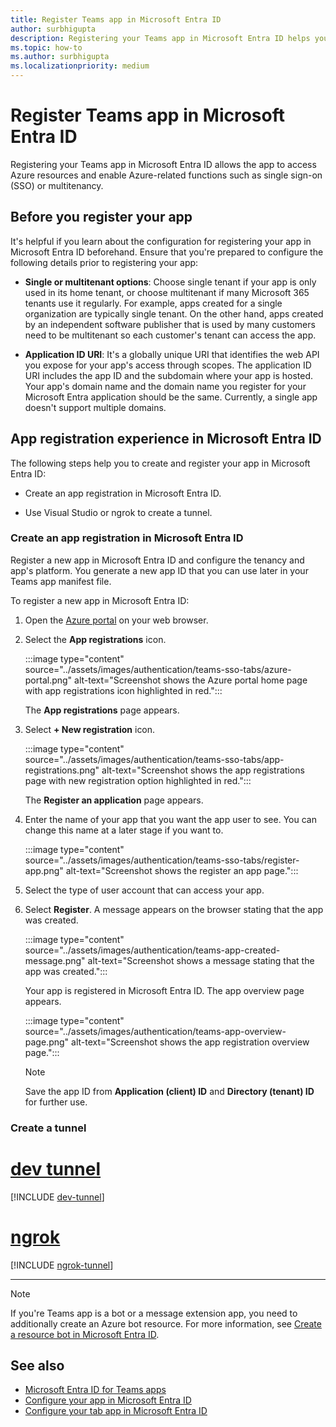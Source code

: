 ```yaml
---
title: Register Teams app in Microsoft Entra ID
author: surbhigupta
description: Registering your Teams app in Microsoft Entra ID helps you access Azure resources and enable Azure-related functions.
ms.topic: how-to
ms.author: surbhigupta
ms.localizationpriority: medium
---
```

# Register Teams app in Microsoft Entra ID

Registering your Teams app in Microsoft Entra ID allows the app to access Azure resources and enable Azure-related functions such as single sign-on (SSO) or multitenancy.

## Before you register your app

It's helpful if you learn about the configuration for registering your app in Microsoft Entra ID beforehand. Ensure that you're prepared to configure the following details prior to registering your app:

* **Single or multitenant options**: Choose single tenant if your app is only used in its home tenant, or choose multitenant if many Microsoft 365 tenants use it regularly. For example, apps created for a single organization are typically single tenant. On the other hand, apps created by an independent software publisher that is used by many customers need to be multitenant so each customer's tenant can access the app.

* **Application ID URI**: It's a globally unique URI that identifies the web API you expose for your app's access through scopes. The application ID URI includes the app ID and the subdomain where your app is hosted. Your app's domain name and the domain name you register for your Microsoft Entra application should be the same. Currently, a single app doesn't support multiple domains.

## App registration experience in Microsoft Entra ID

The following steps help you to create and register your app in Microsoft Entra ID:

* Create an app registration in Microsoft Entra ID.

* Use Visual Studio or ngrok to create a tunnel.

### Create an app registration in Microsoft Entra ID

Register a new app in Microsoft Entra ID and configure the tenancy and app's platform. You generate a new app ID that you can use later in your Teams app manifest file.

To register a new app in Microsoft Entra ID:

1. Open the [Azure portal](https://portal.azure.com/) on your web browser.

1. Select the **App registrations** icon.

    :::image type="content" source="../assets/images/authentication/teams-sso-tabs/azure-portal.png" alt-text="Screenshot shows the Azure portal home page with app registrations icon highlighted in red.":::

    The **App registrations** page appears.

1. Select **+ New registration** icon.

    :::image type="content" source="../assets/images/authentication/teams-sso-tabs/app-registrations.png" alt-text="Screenshot shows the app registrations page with new registration option highlighted in red.":::

    The **Register an application** page appears.

1. Enter the name of your app that you want the app user to see. You can change this name at a later stage if you want to.

    :::image type="content" source="../assets/images/authentication/teams-sso-tabs/register-app.png" alt-text="Screenshot shows the register an app page.":::

1. Select the type of user account that can access your app.

1. Select **Register**. A message appears on the browser stating that the app was created.

    :::image type="content" source="../assets/images/authentication/teams-app-created-message.png" alt-text="Screenshot shows a message stating that the app was created.":::

    Your app is registered in Microsoft Entra ID. The app overview page appears.

    :::image type="content" source="../assets/images/authentication/teams-app-overview-page.png" alt-text="Screenshot shows the app registration overview page.":::

    > [!NOTE]
    > Save the app ID from **Application (client) ID** and **Directory (tenant) ID** for further use.

### Create a tunnel

# [dev tunnel](#tab/dev)

[!INCLUDE [dev-tunnel](../includes/get-started/dev-tunnel.md)]

# [ngrok](#tab/ngrok)

[!INCLUDE [ngrok-tunnel](../includes/get-started/ngrok-tunnel.md)]

---

> [!NOTE]
> If you're Teams app is a bot or a message extension app, you need to additionally create an Azure bot resource. For more information, see [Create a resource bot in Microsoft Entra ID](create-resource-bot-microsoft-entra-id.md).

## See also

* [Microsoft Entra ID for Teams apps](use-microsoft-entra-id-for-teams.md)
* [Configure your app in Microsoft Entra ID](../bots/how-to/authentication/bot-sso-register-aad.md)
* [Configure your tab app in Microsoft Entra ID](../tabs/how-to/authentication/tab-sso-register-aad.md)
